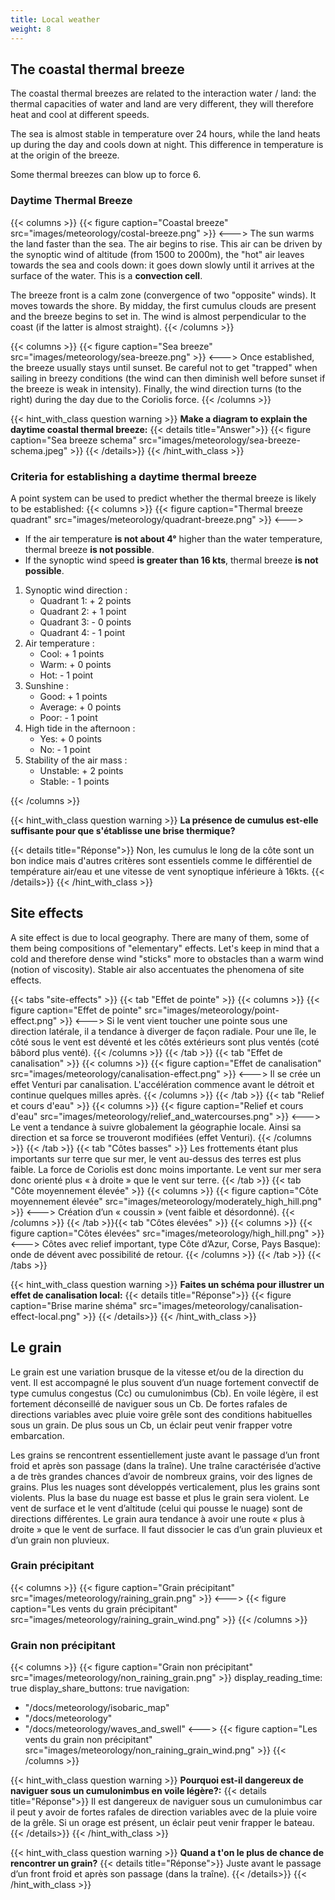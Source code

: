 ```yaml
---
title: Local weather
weight: 8
---
```

## The coastal thermal breeze

The coastal thermal breezes are related to the interaction water / land: the thermal capacities of water and land are very different, they will therefore heat and cool at different speeds.

The sea is almost stable in temperature over 24 hours, while the land heats up during the day and cools down at night. This difference in temperature is at the origin of the breeze.

Some thermal breezes can blow up to force 6.

### Daytime Thermal Breeze
{{< columns >}}
{{< figure caption="Coastal breeze" src="images/meteorology/costal-breeze.png" >}}
<--->
The sun warms the land faster than the sea. The air begins to rise.
This air can be driven by the synoptic wind of altitude (from 1500 to 2000m), the "hot" air leaves towards the sea and cools down: it goes down slowly until it arrives at the surface of the water. This is a **convection cell**.

The breeze front is a calm zone (convergence of two "opposite" winds). It moves
towards the shore.
By midday, the first cumulus clouds are present and the breeze begins to set in. The wind is almost perpendicular to the coast
(if the latter is almost straight).
{{< /columns >}}

{{< columns >}}
{{< figure caption="Sea breeze" src="images/meteorology/sea-breeze.png" >}}
<--->
Once established, the breeze usually stays until sunset. Be careful not to get "trapped" when sailing in breezy conditions (the wind can then diminish well before sunset if the breeze is weak in intensity). Finally, the wind direction turns (to the right) during the day due to the Coriolis force.
{{< /columns >}}

{{< hint_with_class question warning >}}
**Make a diagram to explain the daytime coastal thermal breeze:**
{{< details title="Answer">}}
{{< figure caption="Sea breeze schema" src="images/meteorology/sea-breeze-schema.jpeg" >}}
{{< /details>}}
{{< /hint_with_class >}}

### Criteria for establishing a daytime thermal breeze

A point system can be used to predict whether the thermal breeze is likely to be established:
{{< columns >}}
{{< figure caption="Thermal breeze quadrant" src="images/meteorology/quadrant-breeze.png" >}}
<--->

* If the air temperature **is not about 4°** higher than the water temperature, thermal breeze **is not possible**.
* If the synoptic wind speed **is greater than 16 kts**, thermal breeze **is not possible**.

1. Synoptic wind direction :
   * Quadrant 1: + 2 points
   * Quadrant 2: + 1 point
   * Quadrant 3: - 0 points
   * Quadrant 4: - 1 point
2. Air temperature :
   * Cool: + 1 points
   * Warm: + 0 points
   * Hot: - 1 point
3. Sunshine :
   * Good: + 1 points
   * Average: + 0 points
   * Poor: - 1 point
4. High tide in the afternoon :
   * Yes: + 0 points
   * No: - 1 point
5. Stability of the air mass :
   * Unstable: + 2 points
   * Stable: - 1 points

{{< /columns >}}

{{< hint_with_class question warning >}}
**La présence de cumulus est-elle suffisante pour que s'établisse une brise thermique?**

{{< details title="Réponse">}}
Non, les cumulus le long de la côte sont un bon indice mais d'autres critères sont essentiels comme le différentiel de température air/eau et une vitesse de vent synoptique inférieure à 16kts.
{{< /details>}}
{{< /hint_with_class >}}

## Site effects

A site effect is due to local geography. There are many of them, some of them being compositions of "elementary" effects. Let's keep in mind that a cold and therefore dense wind "sticks" more to obstacles than a warm wind (notion of viscosity). Stable air also accentuates the phenomena of site effects.

{{< tabs "site-effects" >}}
{{< tab "Effet de pointe" >}}
{{< columns >}}
{{< figure caption="Effet de pointe" src="images/meteorology/point-effect.png" >}}
<--->
Si le vent vient toucher une pointe sous une direction latérale, il a tendance à diverger de façon radiale. Pour une île, le côté sous le vent est déventé et les côtés extérieurs sont plus ventés (coté bâbord plus venté).
{{< /columns >}}
{{< /tab >}}
{{< tab "Effet de canalisation" >}}
{{< columns >}}
{{< figure caption="Effet de canalisation" src="images/meteorology/canalisation-effect.png" >}}
<--->
Il se crée un effet Venturi par canalisation. L'accélération commence avant le détroit et continue quelques milles après.
{{< /columns >}}
{{< /tab >}}
{{< tab "Relief et cours d'eau" >}}
{{< columns >}}
{{< figure caption="Relief et cours d'eau" src="images/meteorology/relief_and_watercourses.png" >}}
<--->
Le vent a tendance à suivre globalement la géographie locale. Ainsi sa direction et sa force se trouveront modifiées (effet Venturi).
{{< /columns >}}
{{< /tab >}}
{{< tab "Côtes basses" >}}
 Les frottements étant plus importants sur terre que sur mer, le vent au-dessus des terres est plus faible. La force de Coriolis est donc moins importante. Le vent sur mer sera donc orienté plus « à droite » que le vent sur terre.
{{< /tab >}}
{{< tab "Côte moyennement élevée" >}}
{{< columns >}}
{{< figure caption="Côte moyennement élevée" src="images/meteorology/moderately_high_hill.png" >}}
<--->
 Création d’un « coussin » (vent faible et désordonné).
{{< /columns >}}
{{< /tab >}}{{< tab "Côtes élevées" >}}
{{< columns >}}
{{< figure caption="Côtes élevées" src="images/meteorology/high_hill.png" >}}
<--->
Côtes avec relief important, type Côte d’Azur, Corse, Pays Basque): onde de dévent avec possibilité de retour.
{{< /columns >}}
{{< /tab >}}
{{< /tabs >}}

{{< hint_with_class question warning >}}
**Faites un schéma pour illustrer un effet de canalisation local:**
{{< details title="Réponse">}}
{{< figure caption="Brise marine shéma" src="images/meteorology/canalisation-effect-local.png" >}}
{{< /details>}}
{{< /hint_with_class >}}

## Le grain
Le grain est une variation brusque de la vitesse et/ou de la direction du vent. Il est accompagné le plus souvent d’un nuage fortement convectif de type cumulus congestus (Cc) ou cumulonimbus (Cb). En voile légère, il est fortement déconseillé de naviguer sous un Cb. De fortes rafales de directions variables avec pluie voire grêle sont des conditions habituelles sous un grain. De plus sous un Cb, un éclair peut venir frapper votre embarcation.

Les grains se rencontrent essentiellement juste avant le passage d’un front froid et après son passage (dans la traîne). Une traîne caractérisée d’active a de très grandes chances d’avoir de nombreux  grains, voir des lignes de grains. Plus les nuages sont développés verticalement, plus les grains sont violents. Plus la base du nuage est basse et plus le grain sera violent.
Le vent de surface et le vent d’altitude (celui qui pousse le nuage) sont de directions différentes. Le grain aura tendance à avoir une route « plus à droite » que le vent de surface.
Il faut dissocier le cas d’un grain pluvieux et d’un grain non pluvieux.

### Grain précipitant
{{< columns >}}
{{< figure caption="Grain précipitant" src="images/meteorology/raining_grain.png" >}}
<--->
{{< figure caption="Les vents du grain précipitant" src="images/meteorology/raining_grain_wind.png" >}}
{{< /columns >}}

### Grain non précipitant
{{< columns >}}
{{< figure caption="Grain non précipitant" src="images/meteorology/non_raining_grain.png" >}}
display_reading_time: true
display_share_buttons: true
navigation:
  - "/docs/meteorology/isobaric_map"
  - "/docs/meteorology"
  - "/docs/meteorology/waves_and_swell"
<--->
{{< figure caption="Les vents du grain non précipitant" src="images/meteorology/non_raining_grain_wind.png" >}}
{{< /columns >}}

{{< hint_with_class question warning >}}
**Pourquoi est-il dangereux de naviguer sous un cumulonimbus en voile légère?:**
{{< details title="Réponse">}}
Il est dangereux de naviguer sous un cumulonimbus car il peut y avoir de fortes rafales de direction variables avec de la pluie voire de la grêle. Si un orage est présent, un éclair peut venir frapper le bateau.
{{< /details>}}
{{< /hint_with_class >}}

{{< hint_with_class question warning >}}
**Quand a t'on le plus de chance de rencontrer un grain?**
{{< details title="Réponse">}}
Juste avant le passage d’un front froid et après son passage (dans la traîne).
{{< /details>}}
{{< /hint_with_class >}}